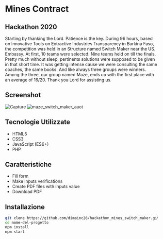 # Mines Contract
## Hackathon 2020

Starting by thanking the Lord. Patience is the key.
During 96 hours,  based on 
Innovative Tools on Extractive Industries Transparency in Burkina Faso, the competition was held in an Structure named Switch Maker near the US. Embassy.
At first, 10 teams were selected. Nine teams held on till the finals. Pretty much without sleep, pertinents solutions were supposed to be given in that short time. It was getting intense cause we were consulting the same coaches, the same books. And like always three groups were winners. 
Among the three, our group named Maze, ends up with the first place with an average of 16/20. Thank you Lord for assisting us.

## Screenshot

![Capture](https://github.com/dimainc26/hackathon_mines_switch_maker/assets/125144533/7fc5fac9-5ace-407e-9300-6b09ae20b7ba)
![maze_switch_maker_auot](https://github.com/dimainc26/hackathon_mines_switch_maker/assets/125144533/e4dd9066-b839-400a-8c43-91d3bfddfe75)


## Tecnologie Utilizzate

- HTML5
- CSS3
- JavaScript (ES6+)
- PHP

## Caratteristiche

- Fill form
- Make inputs verifications
- Create PDF files with inputs value
- Download PDF

## Installazione

```bash
git clone https://github.com/dimainc26/hackathon_mines_switch_maker.git
cd nome-del-progetto
npm install
npm start
